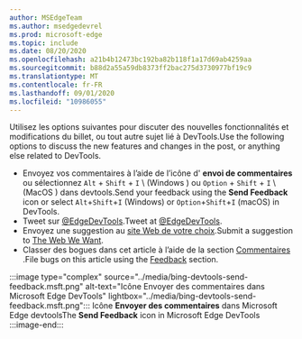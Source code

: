 ```yaml
---
author: MSEdgeTeam
ms.author: msedgedevrel
ms.prod: microsoft-edge
ms.topic: include
ms.date: 08/20/2020
ms.openlocfilehash: a21b4b12473bc192ba82b118f1a17d69ab4259aa
ms.sourcegitcommit: b88d2a55a59db8373ff2bac275d3730977bf19c9
ms.translationtype: MT
ms.contentlocale: fr-FR
ms.lasthandoff: 09/01/2020
ms.locfileid: "10986055"
---
```

<span data-ttu-id="aae32-101">Utilisez les options suivantes pour discuter des nouvelles fonctionnalités et modifications du billet, ou tout autre sujet lié à DevTools.</span><span class="sxs-lookup"><span data-stu-id="aae32-101">Use the following options to discuss the new features and changes in the post, or anything else related to DevTools.</span></span>  

*   <span data-ttu-id="aae32-102">Envoyez vos commentaires à l’aide de l’icône d' **envoi de commentaires** ou sélectionnez `Alt` + `Shift` + `I` \ (Windows \) ou `Option` + `Shift` + `I` \ (MacOS \) dans devtools.</span><span class="sxs-lookup"><span data-stu-id="aae32-102">Send your feedback using the **Send Feedback** icon or select `Alt`+`Shift`+`I` \(Windows\) or `Option`+`Shift`+`I` \(macOS\) in DevTools.</span></span>  
*   <span data-ttu-id="aae32-103">Tweet sur [@EdgeDevTools][PostTweetEdgeDevTools].</span><span class="sxs-lookup"><span data-stu-id="aae32-103">Tweet at [@EdgeDevTools][PostTweetEdgeDevTools].</span></span>  
*   <span data-ttu-id="aae32-104">Envoyez une suggestion au [site Web de votre choix][TheWebWeWant].</span><span class="sxs-lookup"><span data-stu-id="aae32-104">Submit a suggestion to [The Web We Want][TheWebWeWant].</span></span>  
*   <span data-ttu-id="aae32-105">Classer des bogues dans cet article à l’aide de la section [Commentaires](#feedback) .</span><span class="sxs-lookup"><span data-stu-id="aae32-105">File bugs on this article using the [Feedback](#feedback) section.</span></span>  

:::image type="complex" source="../media/bing-devtools-send-feedback.msft.png" alt-text="Icône Envoyer des commentaires dans Microsoft Edge DevTools" lightbox="../media/bing-devtools-send-feedback.msft.png":::
   <span data-ttu-id="aae32-107">Icône **Envoyer des commentaires** dans Microsoft Edge devtools</span><span class="sxs-lookup"><span data-stu-id="aae32-107">The **Send Feedback** icon in Microsoft Edge DevTools</span></span>  
:::image-end:::  

<!-- links -->  

[PostTweetEdgeDevTools]: https://twitter.com/intent/tweet?text=@EdgeDevTools "@EdgeDevTools | Publiez un tweet"  

[EdgeDevToolsTwitterAccount]: https://twitter.com/EdgeDevTools "@EdgeDevTools compte Twitter"  

[GitHubMicrosoftDocsEdgeDeveloperNewIssue]: https://github.com/MicrosoftDocs/edge-developer/issues/new?title=[DevTools%20Docs%20Feedback] "Nouveau problème-MicrosoftDocs/Edge-développeur-GitHub"  

[TheWebWeWant]: https://webwewant.fyi "Le site Web de votre choix"  
